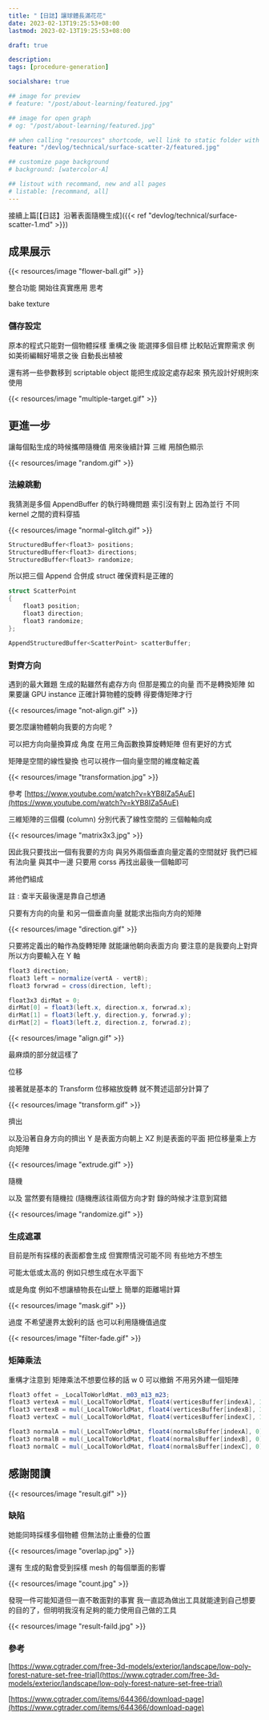 ```yaml
---
title: "【日誌】讓球體長滿花花"
date: 2023-02-13T19:25:53+08:00
lastmod: 2023-02-13T19:25:53+08:00

draft: true

description:
tags: [procedure-generation]

socialshare: true

## image for preview
# feature: "/post/about-learning/featured.jpg"

## image for open graph
# og: "/post/about-learning/featured.jpg"

## when calling "resources" shortcode, well link to static folder with this path 
feature: "/devlog/technical/surface-scatter-2/featured.jpg"

## customize page background
# background: [watercolor-A] 

## listout with recommand, new and all pages
# listable: [recommand, all]
---
```


接續上篇[【日誌】沿著表面隨機生成]({{< ref "devlog/technical/surface-scatter-1.md" >}})

<!--more-->

<!--  [【日誌】沿著表面隨機生成]({{< ref "" >}})。 -->

## 成果展示

{{< resources/image "flower-ball.gif" >}}

整合功能 開始往真實應用 思考

bake texture 

### 儲存設定

原本的程式只能對一個物體採樣 重構之後 能選擇多個目標 比較貼近實際需求 例如美術編輯好場景之後 自動長出植被

還有將一些參數移到 scriptable object 能把生成設定處存起來 預先設計好規則來使用

{{< resources/image "multiple-target.gif" >}}

## 更進一步

讓每個點生成的時候攜帶隨機值 用來後續計算 三維 用顏色顯示

{{< resources/image "random.gif" >}}

### 法線跳動  
我猜測是多個 AppendBuffer 的執行時機問題 索引沒有對上 因為並行 不同　kernel 之間的資料穿插

{{< resources/image "normal-glitch.gif" >}}

```csharp
StructuredBuffer<float3> positions;
StructuredBuffer<float3> directions;
StructuredBuffer<float3> randomize;
```

所以把三個 Append 合併成 struct 確保資料是正確的

```csharp
struct ScatterPoint
{
	float3 position;
	float3 direction;
	float3 randomize;
};

AppendStructuredBuffer<ScatterPoint> scatterBuffer;
```

### 對齊方向 

遇到的最大難題 生成的點雖然有處存方向 但那是獨立的向量 而不是轉換矩陣 如果要讓 GPU instance 正確計算物體的旋轉 得要傳矩陣才行

{{< resources/image "not-align.gif" >}}

要怎麼讓物體朝向我要的方向呢 ? 

可以把方向向量換算成 角度 在用三角函數換算旋轉矩陣 但有更好的方式

矩陣是空間的線性變換 也可以視作一個向量空間的維度軸定義

{{< resources/image "transformation.jpg" >}}

參考 [https://www.youtube.com/watch?v=kYB8IZa5AuE](https://www.youtube.com/watch?v=kYB8IZa5AuE)

三維矩陣的三個欄 (column) 分別代表了線性空間的 三個軸軸向成

{{< resources/image "matrix3x3.jpg" >}}

因此我只要找出一個有我要的方向 與另外兩個垂直向量定義的空間就好 我們已經有法向量 與其中一邊 只要用 corss 再找出最後一個軸即可

將他們組成

註 : 查半天最後還是靠自己想通

只要有方向的向量 和另一個垂直向量 就能求出指向方向的矩陣 

{{< resources/image "direction.gif" >}}

只要將定義出的軸作為旋轉矩陣 就能讓他朝向表面方向 要注意的是我要向上對齊 所以方向要輸入在 Y 軸

```csharp
float3 direction;
float3 left = normalize(vertA - vertB);
float3 forwrad = cross(direction, left);

float3x3 dirMat = 0;
dirMat[0] = float3(left.x, direction.x, forwrad.x);
dirMat[1] = float3(left.y, direction.y, forwrad.y);
dirMat[2] = float3(left.z, direction.z, forwrad.z);
```

{{< resources/image "align.gif" >}}

最麻煩的部分就這樣了 

位移

接著就是基本的 Transform 位移縮放旋轉 就不贅述這部分計算了

{{< resources/image "transform.gif" >}}

擠出

以及沿著自身方向的擠出 Y 是表面方向朝上 XZ 則是表面的平面 把位移量乘上方向矩陣

{{< resources/image "extrude.gif" >}}

隨機

以及 當然要有隨機拉 (隨機應該往兩個方向才對 錄的時候才注意到寫錯

{{< resources/image "randomize.gif" >}}

### 生成遮罩

目前是所有採樣的表面都會生成 但實際情況可能不同 有些地方不想生

可能太低或太高的 例如只想生成在水平面下

或是角度 例如不想讓植物長在山壁上 簡單的距離場計算

{{< resources/image "mask.gif" >}}

過度 不希望邊界太銳利的話 也可以利用隨機值過度

{{< resources/image "filter-fade.gif" >}}

### 矩陣乘法

重構才注意到 矩陣乘法不想要位移的話 w 0 可以撤銷 不用另外建一個矩陣

```csharp
float3 offet = _LocalToWorldMat._m03_m13_m23;
float3 vertexA = mul(_LocalToWorldMat, float4(verticesBuffer[indexA], 1)).xyz;
float3 vertexB = mul(_LocalToWorldMat, float4(verticesBuffer[indexB], 1)).xyz;
float3 vertexC = mul(_LocalToWorldMat, float4(verticesBuffer[indexC], 1)).xyz;

float3 normalA = mul(_LocalToWorldMat, float4(normalsBuffer[indexA], 0)).xyz;
float3 normalB = mul(_LocalToWorldMat, float4(normalsBuffer[indexB], 0)).xyz;
float3 normalC = mul(_LocalToWorldMat, float4(normalsBuffer[indexC], 0)).xyz;
```

## 感謝閱讀

{{< resources/image "result.gif" >}}

### 缺陷 

她能同時採樣多個物體 但無法防止重疊的位置

{{< resources/image "overlap.jpg" >}}

還有 生成的點會受到採樣 mesh 的每個單面的影響 

{{< resources/image "count.jpg" >}}

發現一件可能知道但一直不敢面對的事實
我一直認為做出工具就能達到自己想要的目的了，但明明我沒有足夠的能力使用自己做的工具

{{< resources/image "result-faild.jpg" >}}

### 參考

[https://www.cgtrader.com/free-3d-models/exterior/landscape/low-poly-forest-nature-set-free-trial](https://www.cgtrader.com/free-3d-models/exterior/landscape/low-poly-forest-nature-set-free-trial)

[https://www.cgtrader.com/items/644366/download-page](https://www.cgtrader.com/items/644366/download-page)